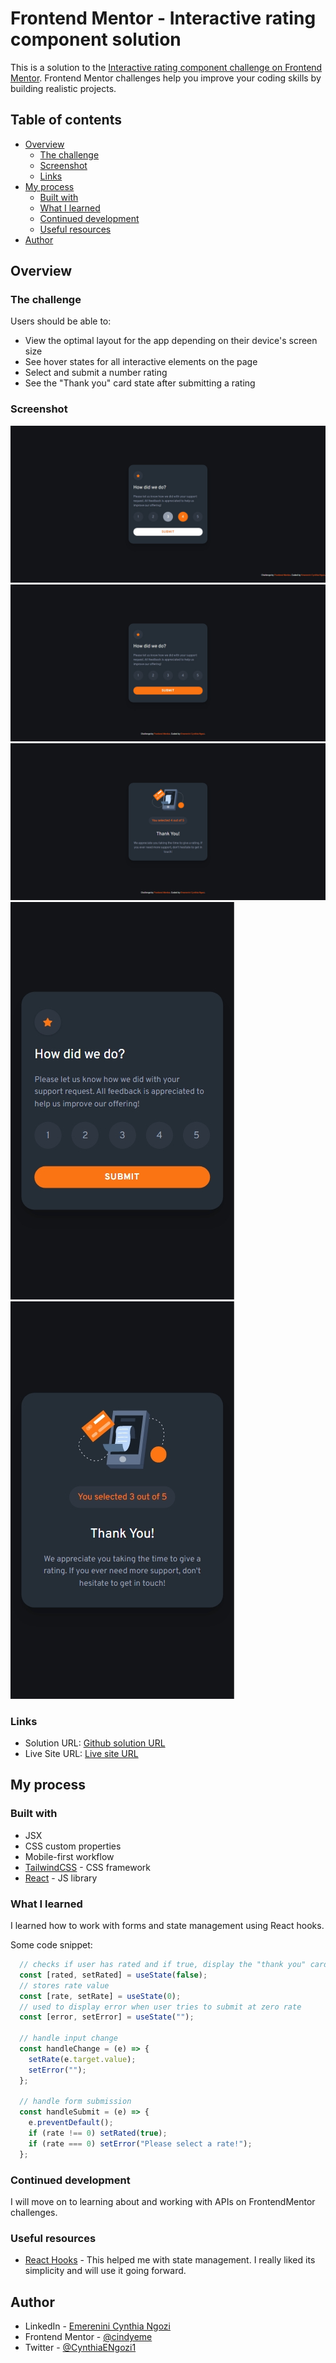 # Frontend Mentor - Interactive rating component solution

This is a solution to the [Interactive rating component challenge on Frontend Mentor](https://www.frontendmentor.io/challenges/interactive-rating-component-koxpeBUmI). Frontend Mentor challenges help you improve your coding skills by building realistic projects. 

## Table of contents

- [Overview](#overview)
  - [The challenge](#the-challenge)
  - [Screenshot](#screenshot)
  - [Links](#links)
- [My process](#my-process)
  - [Built with](#built-with)
  - [What I learned](#what-i-learned)
  - [Continued development](#continued-development)
  - [Useful resources](#useful-resources)
- [Author](#author)

## Overview

### The challenge

Users should be able to:

- View the optimal layout for the app depending on their device's screen size
- See hover states for all interactive elements on the page
- Select and submit a number rating
- See the "Thank you" card state after submitting a rating

### Screenshot

![Active-states](./screenshots/active-states.jfif)
![Desktop-Design](./screenshots/desktop-design.jfif)
![Desktop-Thanks-Design](./screenshots/thanks-design.jfif)
![Mobile-Design](./screenshots/mobile-design.jfif)
![Mobile-Thanks-Design](./screenshots/thanks-mobile.jfif)


### Links

- Solution URL: [Github solution URL](https://github.com/cindyeme/interactive-rating-component)
- Live Site URL: [Live site URL](https://cindyeme-rating.netlify.app)

## My process

### Built with

- JSX
- CSS custom properties
- Mobile-first workflow
- [TailwindCSS](https://tailwindcss.com/) - CSS framework
- [React](https://reactjs.org/) - JS library


### What I learned

I learned how to work with forms and state management using React hooks.

Some code snippet:

```js
  // checks if user has rated and if true, display the "thank you" card
  const [rated, setRated] = useState(false);
  // stores rate value
  const [rate, setRate] = useState(0);
  // used to display error when user tries to submit at zero rate
  const [error, setError] = useState("");

  // handle input change
  const handleChange = (e) => {
    setRate(e.target.value);
    setError("");
  };

  // handle form submission 
  const handleSubmit = (e) => {
    e.preventDefault();
    if (rate !== 0) setRated(true);
    if (rate === 0) setError("Please select a rate!");
  };
```

### Continued development

I will move on to learning about and working with APIs on FrontendMentor challenges.


### Useful resources

- [React Hooks](https://reactjs.org/docs/hooks-intro.html) - This helped me with state management. I really liked its simplicity and will use it going forward.


## Author

- LinkedIn - [Emerenini Cynthia Ngozi](https://www.linkedin.com/in/emerenini-cynthia-ngozi)
- Frontend Mentor - [@cindyeme](https://www.frontendmentor.io/profile/cindyeme)
- Twitter - [@CynthiaENgozi1](https://www.twitter.com/cynthiaengozi1)

